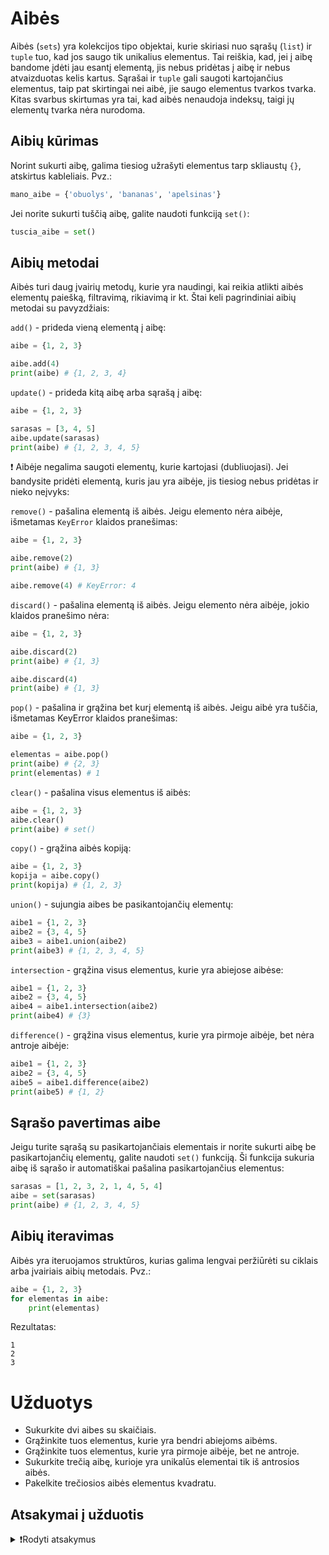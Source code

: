# Aibės

Aibės (`sets`) yra kolekcijos tipo objektai, kurie skiriasi nuo sąrašų (`list`) ir `tuple` tuo, kad jos saugo tik unikalius elementus. Tai reiškia, kad, jei į aibę bandome įdėti jau esantį elementą, jis nebus pridėtas į aibę ir nebus atvaizduotas kelis kartus. Sąrašai ir `tuple` gali saugoti kartojančius elementus, taip pat skirtingai nei aibė, jie saugo elementus tvarkos tvarka. Kitas svarbus skirtumas yra tai, kad aibės nenaudoja indeksų, taigi jų elementų tvarka nėra nurodoma.

## Aibių kūrimas

Norint sukurti aibę, galima tiesiog užrašyti elementus tarp skliaustų `{}`, atskirtus kableliais. Pvz.:

```Python
mano_aibe = {'obuolys', 'bananas', 'apelsinas'}
```

Jei norite sukurti tuščią aibę, galite naudoti funkciją `set()`:

```Python
tuscia_aibe = set()
```

## Aibių metodai

Aibės turi daug įvairių metodų, kurie yra naudingi, kai reikia atlikti aibės elementų paiešką, filtravimą, rikiavimą ir kt. Štai keli pagrindiniai aibių metodai su pavyzdžiais:

`add()` - prideda vieną elementą į aibę:

```Python
aibe = {1, 2, 3}

aibe.add(4)
print(aibe) # {1, 2, 3, 4}
```

`update()` - prideda kitą aibę arba sąrašą į aibę:

```Python
aibe = {1, 2, 3}

sarasas = [3, 4, 5]
aibe.update(sarasas)
print(aibe) # {1, 2, 3, 4, 5}
```

❗ Aibėje negalima saugoti elementų, kurie kartojasi (dubliuojasi). Jei bandysite pridėti elementą, kuris jau yra aibėje, jis tiesiog nebus pridėtas ir nieko neįvyks:

`remove()` - pašalina elementą iš aibės. Jeigu elemento nėra aibėje, išmetamas `KeyError` klaidos pranešimas:

```Python
aibe = {1, 2, 3}

aibe.remove(2)
print(aibe) # {1, 3}

aibe.remove(4) # KeyError: 4
```

`discard()` - pašalina elementą iš aibės. Jeigu elemento nėra aibėje, jokio klaidos pranešimo nėra:

```Python
aibe = {1, 2, 3}

aibe.discard(2)
print(aibe) # {1, 3}

aibe.discard(4)
print(aibe) # {1, 3}
```

`pop()` - pašalina ir grąžina bet kurį elementą iš aibės. Jeigu aibė yra tuščia, išmetamas KeyError klaidos pranešimas:

```Python
aibe = {1, 2, 3}

elementas = aibe.pop()
print(aibe) # {2, 3}
print(elementas) # 1
```

`clear()` - pašalina visus elementus iš aibės:

```Python
aibe = {1, 2, 3}
aibe.clear()
print(aibe) # set()
```

`copy()` - grąžina aibės kopiją:

```Python
aibe = {1, 2, 3}
kopija = aibe.copy()
print(kopija) # {1, 2, 3}
```

`union()` - sujungia aibes be pasikantojančių elementų:

```Python
aibe1 = {1, 2, 3}
aibe2 = {3, 4, 5}
aibe3 = aibe1.union(aibe2)
print(aibe3) # {1, 2, 3, 4, 5}
```

`intersection` - grąžina visus elementus, kurie yra abiejose aibėse:

```Python
aibe1 = {1, 2, 3}
aibe2 = {3, 4, 5}
aibe4 = aibe1.intersection(aibe2)
print(aibe4) # {3}
```

`difference()` - grąžina visus elementus, kurie yra pirmoje aibėje, bet nėra antroje aibėje:

```Python
aibe1 = {1, 2, 3}
aibe2 = {3, 4, 5}
aibe5 = aibe1.difference(aibe2)
print(aibe5) # {1, 2}
```

## Sąrašo pavertimas aibe

Jeigu turite sąrašą su pasikartojančiais elementais ir norite sukurti aibę be pasikartojančių elementų, galite naudoti `set()` funkciją. Ši funkcija sukuria aibę iš sąrašo ir automatiškai pašalina pasikartojančius elementus:

```Python
sarasas = [1, 2, 3, 2, 1, 4, 5, 4]
aibe = set(sarasas)
print(aibe) # {1, 2, 3, 4, 5}
```

## Aibių iteravimas

Aibės yra iteruojamos struktūros, kurias galima lengvai peržiūrėti su ciklais arba įvairiais aibių metodais. Pvz.:

```Python
aibe = {1, 2, 3}
for elementas in aibe:
    print(elementas)
```

Rezultatas:

```Text
1
2
3
```

# Užduotys

- Sukurkite dvi aibes su skaičiais.
- Grąžinkite tuos elementus, kurie yra bendri abiejoms aibėms.
- Grąžinkite tuos elementus, kurie yra pirmoje aibėje, bet ne antroje.
- Sukurkite trečią aibę, kurioje yra unikalūs elementai tik iš antrosios aibės.
- Pakelkite trečiosios aibės elementus kvadratu.

## Atsakymai į užduotis

<details><summary>❗Rodyti atsakymus</summary>
<hr>

```Python
aibe1 = {1, 2, 3, 4, 5}
aibe2 = {4, 5, 6, 7, 8}

bendra_aibe = aibe1.intersection(aibe2)
print('Bendra aibė:', bendra_aibe)

unikalios_aibe1 = aibe1.difference(aibe2)
print('Unikalūs aibės 1 elementai:', unikalios_aibe1)

aibe3 = aibe2.difference(aibe1)
print('Nauja aibė su aibės 2 unikaliais elementais:', aibe3)

aibe3_kvadratu = {x**2 for x in aibe3}
print('Aibės 3 elementai kvadratu:', aibe3_kvadratu)
```

Rezultatas:

```Text
Bendra aibė: {4, 5}
Unikalūs aibės 1 elementai: {1, 2, 3}
Nauja aibė su aibės 2 unikaliais elementais: {8, 6, 7}
Aibės 3 elementai kvadratu: {64, 49, 36}
```
</details>